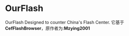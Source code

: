 # OurFlash
OurFlash Designed to counter China's Flash Center.
它基于**CefFlashBrowser**，原作者为:**Mzying2001**
